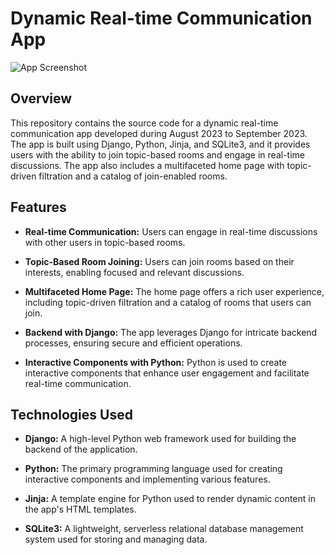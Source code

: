 # Dynamic Real-time Communication App 

![App Screenshot]()

## Overview

This repository contains the source code for a dynamic real-time communication app developed during August 2023 to September 2023. The app is built using Django, Python, Jinja, and SQLite3, and it provides users with the ability to join topic-based rooms and engage in real-time discussions. The app also includes a multifaceted home page with topic-driven filtration and a catalog of join-enabled rooms.

## Features

- **Real-time Communication:** Users can engage in real-time discussions with other users in topic-based rooms.

- **Topic-Based Room Joining:** Users can join rooms based on their interests, enabling focused and relevant discussions.

- **Multifaceted Home Page:** The home page offers a rich user experience, including topic-driven filtration and a catalog of rooms that users can join.

- **Backend with Django:** The app leverages Django for intricate backend processes, ensuring secure and efficient operations.

- **Interactive Components with Python:** Python is used to create interactive components that enhance user engagement and facilitate real-time communication.

## Technologies Used

- **Django:** A high-level Python web framework used for building the backend of the application.

- **Python:** The primary programming language used for creating interactive components and implementing various features.

- **Jinja:** A template engine for Python used to render dynamic content in the app's HTML templates.

- **SQLite3:** A lightweight, serverless relational database management system used for storing and managing data.
